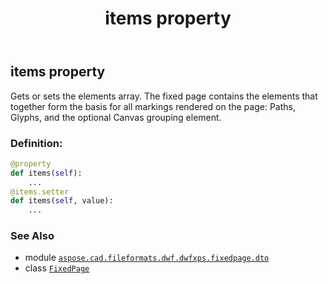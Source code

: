 ﻿---
title: items property
second_title: Aspose.CAD for Python via .NET API References
description: 
type: docs
weight: 70
url: /python-net/aspose.cad.fileformats.dwf.dwfxps.fixedpage.dto/fixedpage/items/
is_root: false
---

## items property


Gets or sets the elements array.
The fixed page contains the elements that together form the basis for all markings rendered on the page: Paths, Glyphs,
and the optional Canvas grouping element.
### Definition:
```python
@property
def items(self):
    ...
@items.setter
def items(self, value):
    ...
```

### See Also
* module [`aspose.cad.fileformats.dwf.dwfxps.fixedpage.dto`](../../)
* class [`FixedPage`](/cad/python-net/aspose.cad.fileformats.dwf.dwfxps.fixedpage.dto/fixedpage)
